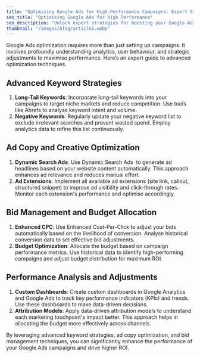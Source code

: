 ```yaml
---
title: "Optimising Google Ads for High-Performance Campaigns: Expert Strategies"
seo_title: "Optimising Google Ads for High Performance"
seo_description: "Unlock expert strategies for boosting your Google Ads campaigns. Learn advanced techniques for keyword optimization, ad copy enhancement, and bid management to maximise performance."
thumbnail: "/images/blog/article1.webp"
---
```


Google Ads optimization requires more than just setting up campaigns. It involves profoundly understanding analytics, user behaviour, and strategic adjustments to maximise performance. Here’s an expert guide to advanced optimization techniques.

## **Advanced Keyword Strategies**

1.  **Long-Tail Keywords**: Incorporate long-tail keywords into your campaigns to target niche markets and reduce competition. Use tools like Ahrefs to analyse keyword intent and volume.
2.  **Negative Keywords**: Regularly update your negative keyword list to exclude irrelevant searches and prevent wasted spend. Employ analytics data to refine this list continuously.

## **Ad Copy and Creative Optimization**

1.  **Dynamic Search Ads**: Use Dynamic Search Ads  to generate ad headlines based on your website content automatically. This approach enhances ad relevance and reduces manual effort.
2.  **Ad Extensions**: Implement all available ad extensions (site link, callout, structured snippet) to improve ad visibility and click-through rates. Monitor each extension's performance and optimise accordingly.

## **Bid Management and Budget Allocation**

1.  **Enhanced CPC**: Use Enhanced Cost-Per-Click to adjust your bids automatically based on the likelihood of conversion. Analyse historical conversion data to set effective bid adjustments.
2.  **Budget Optimization**: Allocate the budget based on campaign performance metrics. Use historical data to identify high-performing campaigns and adjust budget distribution for maximum ROI.

## **Performance Analysis and Adjustments**

1.  **Custom Dashboards**: Create custom dashboards in Google Analytics and Google Ads to track key performance indicators (KPIs) and trends. Use these dashboards to make data-driven decisions.
2.  **Attribution Models**: Apply data-driven attribution models to understand each marketing touchpoint's impact better. This approach helps in allocating the budget more effectively across channels.

By leveraging advanced keyword strategies, ad copy optimization, and bid management techniques, you can significantly enhance the performance of your Google Ads campaigns and drive higher ROI.